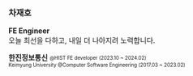 ### 차재호

**FE Engineer**<br>
오늘 최선을 다하고, 내일 더 나아지려 노력합니다.


<!--Career-->
**한진정보통신** <sub><sup>@HIST FE developer (2023.10 ~ 2024.02)</sup></sub>  
<sub><sup>Keimyung University @Computer Software Engineering (2017.03 ~ 2023.02)</sup></sub>
<br>








